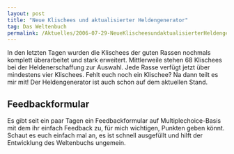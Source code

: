 ```yaml
---
layout: post
title: "Neue Klischees und aktualisierter Heldengenerator"
tag: Das Weltenbuch
permalink: /Aktuelles/2006-07-29-NeueKlischeesundaktualisierterHeldengenerator
---
```


In den letzten Tagen wurden die Klischees der guten Rassen nochmals komplett überarbeitet und stark erweitert. Mittlerweile stehen 68 Klischees bei der Heldenerschaffung zur Auswahl. Jede Rasse verfügt jetzt über mindestens vier Klischees. Fehlt euch noch ein Klischee? Na dann teilt es mir mit! Der Heldengenerator ist auch schon auf dem aktuellen Stand.

## Feedbackformular

Es gibt seit ein paar Tagen ein Feedbackformular auf Multiplechoice-Basis mit dem ihr einfach Feedback zu, für mich wichtigen, Punkten geben könnt. Schaut es euch einfach mal an, es ist schnell ausgefüllt und hilft der Entwicklung des Weltenbuchs ungemein.


